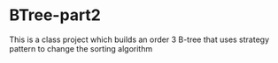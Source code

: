 # BTree-part2
This is a class project which builds an order 3 B-tree that uses strategy pattern to change the sorting algorithm

